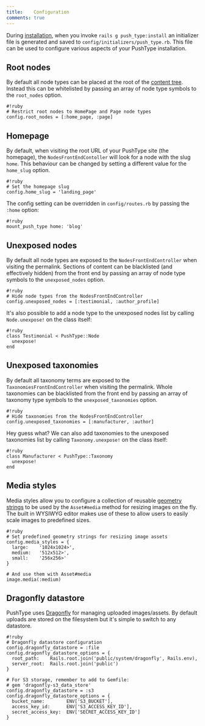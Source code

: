 ```yaml
---
title:    Configuration
comments: true
---
```


During [installation](/docs/installation), when you invoke `rails g push_type:install` an initializer file is generated and saved to `config/initializers/push_type.rb`. This file can be used to configure various aspects of your PushType installation.

## Root nodes

By default all node types can be placed at the root of the [content tree](/docs/key-concepts#content-tree). Instead this can be whitelisted by passing an array of node type symbols to the `root_nodes` option.

    #!ruby
    # Restrict root nodes to HomePage and Page node types
    config.root_nodes = [:home_page, :page]

## Homepage

By default, when visiting the root URL of your PushType site (the homepage), the `NodesFrontEndContoller` will look for a node with the slug `home`. This behaviour can be changed by setting a different value for the `home_slug` option.

    #!ruby
    # Set the homepage slug
    config.home_slug = 'landing_page'

The config setting can be overridden in `config/routes.rb` by passing the `:home` option:

    #!ruby
    mount_push_type home: 'blog'

## Unexposed nodes

By default all node types are exposed to the `NodesFrontEndController` when visiting the permalink. Sections of content can be blacklisted (and effectively hidden) from the front end by passing an array of node type symbols to the `unexposed_nodes` option.

    #!ruby
    # Hide node types from the NodesFrontEndController
    config.unexposed_nodes = [:testimonial, :author_profile]

It's also possible to add a node type to the unexposed nodes list by calling `Node.unexpose!` on the class itself:

    #!ruby
    class Testimonial < PushType::Node
      unexpose!
    end

## Unexposed taxonomies

By default all taxonomy terms are exposed to the `TaxonomiesFrontEndController` when visiting the permalink. Whole taxonomies can be blacklisted from the front end by passing an array of taxonomy type symbols to the `unexposed_taxonomies` option.

    #!ruby
    # Hide taxonomies from the NodesFrontEndController
    config.unexposed_taxonomies = [:manufacturer, :author]

Hey guess what? We can also add taxonomies to the unexposed taxonomies list by calling `Taxonomy.unexpose!` on the class itself:

    #!ruby
    class Manufacturer < PushType::Taxonomy
      unexpose!
    end

## Media styles

Media styles allow you to configure a collection of reusable [geometry strings](http://markevans.github.io/dragonfly/imagemagick/#processors) to be used by the `Asset#media` method for resizing images on the fly. The built in WYSIWYG editor makes use of these to allow users to easily scale images to predefined sizes.

    #!ruby
    # Set predefined geometry strings for resizing image assets
    config.media_styles = {
      large:    '1024x1024>',
      medium:   '512x512>',
      small:    '256x256>'
    }

    # And use them with Asset#media
    image.media(:medium)

## Dragonfly datastore

PushType uses [Dragonfly](http://markevans.github.io/dragonfly/) for managing uploaded images/assets. By default uploads are stored on the filesystem but it's simple to switch to any datastore.

    #!ruby
    # Dragonfly datastore configuration
    config.dragonfly_datastore = :file
    config.dragonfly_datastore_options = {
      root_path:    Rails.root.join('public/system/dragonfly', Rails.env),
      server_root:  Rails.root.join('public')
    }
      
    # For S3 storage, remember to add to Gemfile:
    # gem 'dragonfly-s3_data_store'
    config.dragonfly_datastore = :s3
    config.dragonfly_datastore_options = {
      bucket_name:        ENV['S3_BUCKET'],
      access_key_id:      ENV['S3_ACCESS_KEY_ID'],
      secret_access_key:  ENV['SECRET_ACCESS_KEY_ID']
    }

